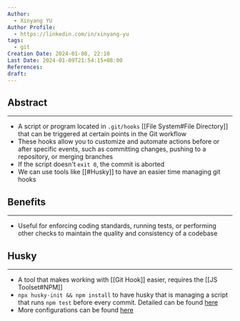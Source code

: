 ```yaml
---
Author:
  - Xinyang YU
Author Profile:
  - https://linkedin.com/in/xinyang-yu
tags:
  - git
Creation Date: 2024-01-08, 22:10
Last Date: 2024-01-09T21:54:15+08:00
References: 
draft: 
---
```

## Abstract
---
- A script or program located in `.git/hooks` [[File System#File Directory]] that can be triggered at certain points in the Git workflow
- These hooks allow you to customize and automate actions before or after specific events, such as committing changes, pushing to a repository, or merging branches
- If the script doesn't `exit 0`, the commit is aborted
- We can use tools like [[#Husky]] to have an easier time managing git hooks


## Benefits
---
- Useful for enforcing coding standards, running tests, or performing other checks to maintain the quality and consistency of a codebase

## Husky
---
- A tool that makes working with [[Git Hook]] easier, requires the [[JS Toolset#NPM]]
- `npx husky-init && npm install` to have husky that is managing a script that runs `npm test` before every commit. Detailed can be found [here](https://typicode.github.io/husky/getting-started.html#automatic-recommended)
- More configurations can be found [here](https://typicode.github.io/husky/guide.html)
